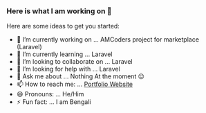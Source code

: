 ### Here is what I am working on 👋

Here are some ideas to get you started:

- 🔭 I’m currently working on ... AMCoders project for marketplace (Laravel)
- 🌱 I’m currently learning ... Laravel
- 👯 I’m looking to collaborate on ... Laravel
- 🤔 I’m looking for help with ... Laravel
- 💬 Ask me about ... Nothing At the moment 😒
- 📫 How to reach me: ... [Portfolio Website](https://fazleyrabbi.netlify.app)
- 😄 Pronouns: ... He/Him
- ⚡ Fun fact: ... I am Bengali
